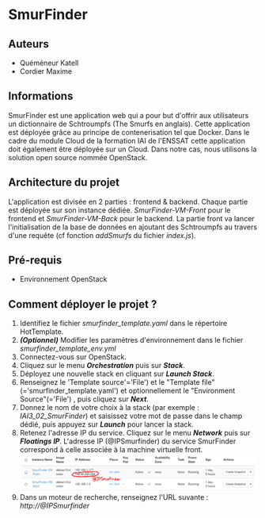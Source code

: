 # SmurFinder

## Auteurs
- Quéméneur Katell
- Cordier Maxime

## Informations
SmurFinder est une application web qui a pour but d'offrir aux utilisateurs un dictionnaire de Schtroumpfs (The Smurfs en anglais). Cette application est déployée grâce au principe de contenerisation tel que Docker. Dans le cadre du module Cloud de la formation IAI de l'ENSSAT cette application doit également être déployée sur un Cloud. Dans notre cas, nous utilisons la solution open source nommée OpenStack. 

## Architecture du projet
L'application est divisée en 2 parties : frontend & backend. Chaque partie est déployée sur son instance dédiée. *SmurFinder-VM-Front* pour le frontend et *SmurFinder-VM-Back* pour le backend. La partie front va lancer l'initialisation de la base de données en ajoutant des Schtroumpfs au travers d'une requête (cf fonction *addSmurfs* du fichier *index.js*). 

## Pré-requis
- Environnement OpenStack

## Comment déployer le projet ? 
1. Identifiez le fichier *smurfinder_template.yaml* dans le répertoire HotTemplate.
1. ***(Optionnel)*** Modifier les paramètres d'environnement dans le fichier *smurfinder_template_env.yml*
1. Connectez-vous sur OpenStack.
1. Cliquez sur le menu ***Orchestration*** puis sur ***Stack***.
1. Déployez une nouvelle stack en cliquant sur ***Launch Stack***.
1. Renseignez le 'Template source'='File') et le "Template file" (='smurfinder_template.yaml') et optionnellement le "Environment Source"(='File') , puis cliquez sur ***Next***.
1. Donnez le nom de votre choix à la stack (par exemple : *IAI3_02_SmurFinder*) et saisissez votre mot de passe dans le champ dédié, puis appuyez sur ***Launch*** pour lancer la stack.
1. Retenez l'adresse IP du service. Cliquez sur le menu ***Network*** puis sur ***Floatings IP***. L'adresse IP (@IPSmurfinder) du service SmurFinder correspond à celle associée à la machine virtuelle front. 
![Screenshot](./readme_pictures/IPSmurfinder_place.png)
1. Dans un moteur de recherche, renseignez l'URL suvante : *http://@IPSmurfinder*